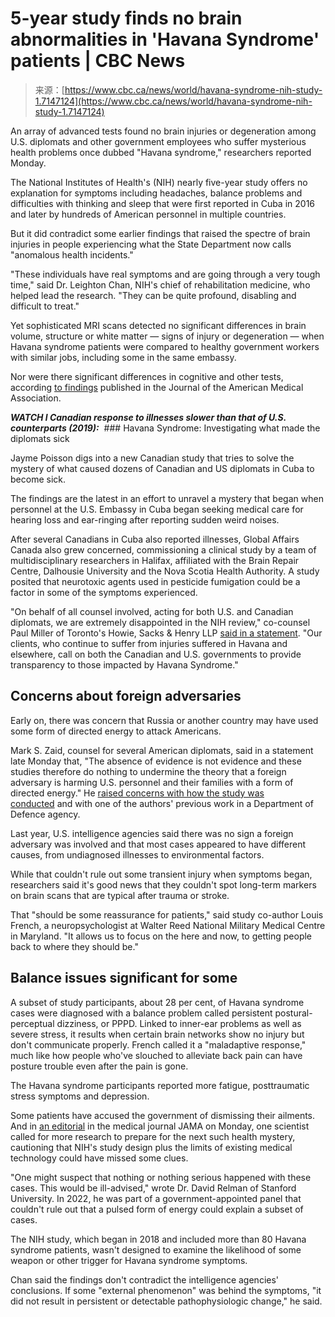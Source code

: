 <!--yml
category: 未分类
date: 2024-05-27 15:04:56
-->

# 5-year study finds no brain abnormalities in 'Havana Syndrome' patients | CBC News

> 来源：[https://www.cbc.ca/news/world/havana-syndrome-nih-study-1.7147124](https://www.cbc.ca/news/world/havana-syndrome-nih-study-1.7147124)

An array of advanced tests found no brain injuries or degeneration among U.S. diplomats and other government employees who suffer mysterious health problems once dubbed "Havana syndrome," researchers reported Monday.

The National Institutes of Health's (NIH) nearly five-year study offers no explanation for symptoms including headaches, balance problems and difficulties with thinking and sleep that were first reported in Cuba in 2016 and later by hundreds of American personnel in multiple countries.

But it did contradict some earlier findings that raised the spectre of brain injuries in people experiencing what the State Department now calls "anomalous health incidents."

"These individuals have real symptoms and are going through a very tough time," said Dr. Leighton Chan, NIH's chief of rehabilitation medicine, who helped lead the research. "They can be quite profound, disabling and difficult to treat."

Yet sophisticated MRI scans detected no significant differences in brain volume, structure or white matter — signs of injury or degeneration — when Havana syndrome patients were compared to healthy government workers with similar jobs, including some in the same embassy.

Nor were there significant differences in cognitive and other tests, according [to findings](https://jamanetwork.com/journals/jama/fullarticle/2816532) published in the Journal of the American Medical Association.

***WATCH l Canadian response to illnesses slower than that of U.S. counterparts (2019):***  ### Havana Syndrome: Investigating what made the diplomats sick

Jayme Poisson digs into a new Canadian study that tries to solve the mystery of what caused dozens of Canadian and US diplomats in Cuba to become sick.

The findings are the latest in an effort to unravel a mystery that began when personnel at the U.S. Embassy in Cuba began seeking medical care for hearing loss and ear-ringing after reporting sudden weird noises.

After several Canadians in Cuba also reported illnesses, Global Affairs Canada also grew concerned, commissioning a clinical study by a team of multidisciplinary researchers in Halifax, affiliated with the Brain Repair Centre, Dalhousie University and the Nova Scotia Health Authority. A study posited that neurotoxic agents used in pesticide fumigation could be a factor in some of the symptoms experienced.

"On behalf of all counsel involved, acting for both U.S. and Canadian diplomats, we are extremely disappointed in the NIH review," co-counsel Paul Miller of Toronto's Howie, Sacks & Henry LLP [said in a statement](https://www.prnewswire.com/news-releases/canadian-diplomats-dispute-havana-study-findings-302092009.html). "Our clients, who continue to suffer from injuries suffered in Havana and elsewhere, call on both the Canadian and U.S. governments to provide transparency to those impacted by Havana Syndrome."

## Concerns about foreign adversaries

Early on, there was concern that Russia or another country may have used some form of directed energy to attack Americans.

Mark S. Zaid, counsel for several American diplomats, said in a statement late Monday that, "The absence of evidence is not evidence and these studies therefore do nothing to undermine the theory that a foreign adversary is harming U.S. personnel and their families with a form of directed energy." He [raised concerns with how the study was conducted](https://x.com/MarkSZaidEsq/status/1769758529819185247?s=20) and with one of the authors' previous work in a Department of Defence agency.

Last year, U.S. intelligence agencies said there was no sign a foreign adversary was involved and that most cases appeared to have different causes, from undiagnosed illnesses to environmental factors.

While that couldn't rule out some transient injury when symptoms began, researchers said it's good news that they couldn't spot long-term markers on brain scans that are typical after trauma or stroke.

That "should be some reassurance for patients," said study co-author Louis French, a neuropsychologist at Walter Reed National Military Medical Centre in Maryland. "It allows us to focus on the here and now, to getting people back to where they should be."

## Balance issues significant for some

A subset of study participants, about 28 per cent, of Havana syndrome cases were diagnosed with a balance problem called persistent postural-perceptual dizziness, or PPPD. Linked to inner-ear problems as well as severe stress, it results when certain brain networks show no injury but don't communicate properly. French called it a "maladaptive response," much like how people who've slouched to alleviate back pain can have posture trouble even after the pain is gone.

The Havana syndrome participants reported more fatigue, posttraumatic stress symptoms and depression.

Some patients have accused the government of dismissing their ailments. And in [an editorial](https://jamanetwork.com/journals/jama/fullarticle/2816534) in the medical journal JAMA on Monday, one scientist called for more research to prepare for the next such health mystery, cautioning that NIH's study design plus the limits of existing medical technology could have missed some clues.

"One might suspect that nothing or nothing serious happened with these cases. This would be ill-advised," wrote Dr. David Relman of Stanford University. In 2022, he was part of a government-appointed panel that couldn't rule out that a pulsed form of energy could explain a subset of cases.

The NIH study, which began in 2018 and included more than 80 Havana syndrome patients, wasn't designed to examine the likelihood of some weapon or other trigger for Havana syndrome symptoms.

Chan said the findings don't contradict the intelligence agencies' conclusions. If some "external phenomenon" was behind the symptoms, "it did not result in persistent or detectable pathophysiologic change," he said.